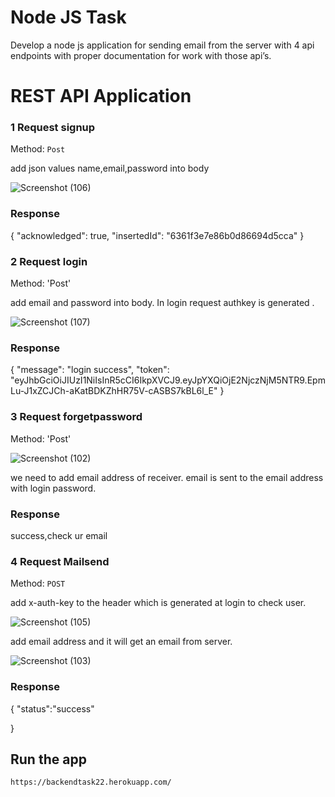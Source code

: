 # Node JS Task


 Develop a node js application for sending email from the server with 4 api endpoints with
proper documentation for work with those api’s.

# REST API  Application



###   1 Request  signup


 Method:  `Post`


add   json values name,email,password into body


![Screenshot (106)](https://user-images.githubusercontent.com/66139820/199551528-664db958-54b5-4949-9107-0725915db1e8.png)





### Response

 {
    "acknowledged": true,
    "insertedId": "6361f3e7e86b0d86694d5cca"
}






###  2 Request login




 Method: 'Post'
 
   add email and password into body.
   In login request authkey is generated .



![Screenshot (107)](https://user-images.githubusercontent.com/66139820/199552106-b0aba332-2b7a-4138-abad-7b35dd204000.png)






### Response

    
{
    "message": "login success",
    "token": "eyJhbGciOiJIUzI1NiIsInR5cCI6IkpXVCJ9.eyJpYXQiOjE2NjczNjM5NTR9.EpmLu-J1xZCJCh-aKatBDKZhHR75V-cASBS7kBL6l_E"
}







###  3 Request forgetpassword

 Method: 'Post'


![Screenshot (102)](https://user-images.githubusercontent.com/66139820/199545878-ba625305-4b4b-4948-abf5-7b3b0794e0be.png)




 
we need to add email address of receiver. 
email is sent to the email address with login password.






### Response  
  

success,check ur email











### 4 Request  Mailsend

Method:  `POST`

add x-auth-key to the header which is generated at login to check user.



![Screenshot (105)](https://user-images.githubusercontent.com/66139820/199550730-84c28f04-fbc2-4fb2-99e4-1ca153297b0b.png)



   add email address and it will get an email from server.



![Screenshot (103)](https://user-images.githubusercontent.com/66139820/199550245-a4446258-65be-46fb-9788-d61c505379b2.png)





### Response

   {
   "status":"success"
   
   }






## Run the app

    https://backendtask22.herokuapp.com/


